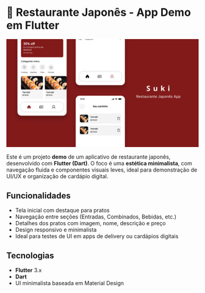 # 🍣 Restaurante Japonês - App Demo em Flutter

<img src="https://github.com/emilyaugusto/JapanRestaurantApp/blob/main/lib/images/Tumb.png" alt="Tumb" style="width:auto; height:auto"/>

Este é um projeto **demo** de um aplicativo de restaurante japonês, desenvolvido com **Flutter (Dart)**. O foco é uma **estética minimalista**, com navegação fluida e componentes visuais leves, ideal para demonstração de UI/UX e organização de cardápio digital.


## Funcionalidades

- Tela inicial com destaque para pratos
- Navegação entre seções (Entradas, Combinados, Bebidas, etc.)
- Detalhes dos pratos com imagem, nome, descrição e preço
- Design responsivo e minimalista
- Ideal para testes de UI em apps de delivery ou cardápios digitais


## Tecnologias

- **Flutter** 3.x
- **Dart**
- UI minimalista baseada em Material Design



